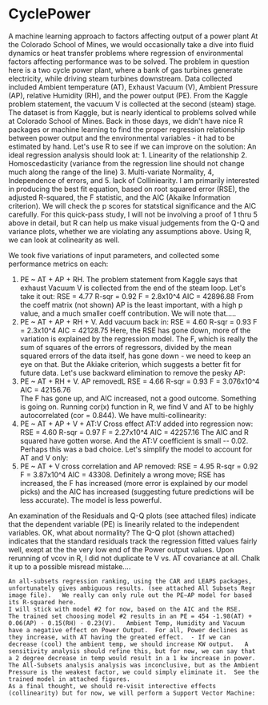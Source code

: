 # CyclePower
  A machine learning approach to factors affecting output of a power plant
  At the Colorado School of Mines, we would occasionally take a dive into fluid dynamics or heat transfer problems where regression of environmental factors affecting performance was to be solved.   The problem in question here is a two cycle power plant, where a bank of gas turbines generate electricity, while driving steam turbines downstream.  Data collected included Ambient temperature (AT), Exhaust Vacuum (V),  Ambient Pressure (AP), relative Humidity (RH), and the power output (PE).   From the Kaggle problem statement, the vacuum V is collected at the second (steam) stage.   
  The dataset is from Kaggle, but is nearly identical to problems solved while at Colorado School of Mines.   Back in those days, we didn't have nice R packages or machine learning to find the proper regression relationship between power output and the environmental variables - it had to be estimated by hand.   Let's use R to see if we can improve on the solution:
  An ideal regression analysis should look at: 1. Linearity of the relationship 2. Homoscedasticity (variance from the regression line should not change much along the range of the line) 3. Multi-variate Normality, 4, Independence of errors, and 5. lack of Colliniearity.   I am primarily interested in producing the best fit equation, based on root squared error (RSE), the adjusted R-squared, the F statistic, and the AIC (Akaike Information criterion).  We will check the p scores for statstical significance and the AIC carefully.    For this quick-pass study, I will not be involving a proof of 1 thru 5 above in detail, but R can help us make visual judgements from the Q-Q and variance plots, whether we are violating any assumptions above.   Using R, we can look at colinearity as well.
  
We took five variations of input parameters, and collected some performance metrics on each:
1. PE ~ AT + AP + RH.  The problem statement from Kaggle says that exhaust Vacuum V is collected from the end of the steam loop.  Let's take it out:
        RSE = 4.77  R-sqr = 0.92    F = 2.8x10^4    AIC = 42896.88
        From the coeff matrix (not shown) AP is the least important, with a high p value, and a much smaller coeff contribution.  We will note that.....
2. PE ~ AT + AP + RH + V.  Add vacuum back in: 
RSE = 4.60  R-sqr = 0.93    F = 2.3x10^4    AIC = 42128.75
        Here, the RSE has gone down, more of the variation is explained by the regression model.   The F, which is really the sum of squares of the errors of regressors, divided by the mean squared errors of the data itself, has gone down - we need to keep an eye on that.   But the Akiake criterion,  which suggests a better fit for future data.   Let's use backward elimination to remove the pesky AP:
3. PE ~ AT + RH + V.    AP removedL
RSE = 4.66  R-sqr = 0.93    F = 3.076x10^4  AIC = 42156.76    
        The F has gone up, and AIC increased, not a good outcome.  Something is going on.  Running cor(x) function in R, we find V and AT to be highly autocorrelated (cor = 0.844).   We have multi-collinearity:
4. PE ~ AT + AP + V + AT:V    Cross effect AT:V added into regression now:
RSE = 4.60  R-sqr = 0.97    F = 2.27x10^4   AIC = 42257.16
        The AIC and R squared have gotten worse.  And the AT:V coefficient is small -- 0.02.   Perhaps this was a bad choice.  Let's simplify the model to account for AT and V only:
5. PE ~ AT + V  cross correlation and AP removed:
RSE = 4.95  R-sqr = 0.92    F = 3.87x10^4   AIC = 43308.     Definitely a wrong move; RSE has increased, the F has increased (more error is explained by our model picks) and the AIC has increased (suggesting future predictions will be less accurate). The model is less powerful.

  An examination of the Residuals and Q-Q plots (see attached files) indicate that the dependent variable (PE) is linearily related to the independent variables. OK, what about normality? The Q-Q plot (shown attached) indicates that the standard residuals track the regression fitted values fairly well, exept at the the very low end of the Power output values.    Upon rerunning of vcov in R, I did not duplicate te V vs. AT covariance at all.   Chalk it up to a possible misread mistake....
  
    An all-subsets regression ranking, using the CAR and LEAPS packages, unfortunately gives ambiguous results. (see attached All Subsets Regr image file).   We really can only rule out the PE~AP model for based its R-squared here.
    I will stick with model #2 for now, based on the AIC and the RSE.
    The trained set choosing model #2 results in an PE = 454 -1.98(AT) + 0.06(AP) - 0.15(RH) - 0.23(V).   Ambient Temp, Humidity and Vacuum have a negative effect on Power Output.  For all, Power declines as they increase, with AT having the greated effect.  - If we can decrease (cool) the ambient temp, we should increase KW output.   A sensitivity analysis should refine this, but for now, we can say that a 2 degree decrease in temp would result in a 1 kw increase in power.
    The All-Subsets analysis analysis was inconclusive, but as the Ambient Pressure is the weakest factor, we could simply eliminate it.  See the trained model in attached figures.
    As a final thought, we should re-visit interective effects (collinearity) but for now, we will perform a Support Vector Machine:
    
    
    
